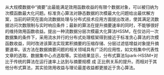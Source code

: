 从大规模数据中“摘要”出最能满足效用函数收益的有限个数据对象，可以被归纳为次模函数最大化问题。标准贪心算法对静态数据的次模最大化问题给出最优解方案，当前的研究在面向流数据处理与分布式技术应用方面提出改进，使其满足流数据访问次数限制与实时响应条件；最新的算法在提升摘要速率的同时，不能够很好的维持效用函数收益。提出一种流数据分层次模最大化算法HSSM，在仅访问一次数据集的条件下，采用流水并行的分布式处理框架得到接近于标准贪心算法的次模函数收益，同时改进该算法实现累积摘要的压缩存储、分层过滤低增益对象提升摘要速率。该方法在数据摘要问题的相关领域具有广泛的应用性，如文档集中代表性文章的选取、数据集中心点选取等。实验结果显示，分布式算法Spark-HSSM+对比于传统的算法在运行速率上达到与摘要规模 成 正比例关系的提升。而相对于其他分布式算法，其实验效用收益与理论最差收益都更接近于贪心算法。
